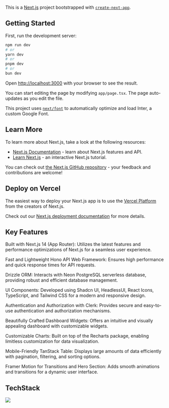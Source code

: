 This is a [Next.js](https://nextjs.org/) project bootstrapped with [`create-next-app`](https://github.com/vercel/next.js/tree/canary/packages/create-next-app).

## Getting Started

First, run the development server:

```bash
npm run dev
# or
yarn dev
# or
pnpm dev
# or
bun dev
```

Open [http://localhost:3000](http://localhost:3000) with your browser to see the result.

You can start editing the page by modifying `app/page.tsx`. The page auto-updates as you edit the file.

This project uses [`next/font`](https://nextjs.org/docs/basic-features/font-optimization) to automatically optimize and load Inter, a custom Google Font.

## Learn More

To learn more about Next.js, take a look at the following resources:

- [Next.js Documentation](https://nextjs.org/docs) - learn about Next.js features and API.
- [Learn Next.js](https://nextjs.org/learn) - an interactive Next.js tutorial.

You can check out [the Next.js GitHub repository](https://github.com/vercel/next.js/) - your feedback and contributions are welcome!

## Deploy on Vercel

The easiest way to deploy your Next.js app is to use the [Vercel Platform](https://vercel.com/new?utm_medium=default-template&filter=next.js&utm_source=create-next-app&utm_campaign=create-next-app-readme) from the creators of Next.js.

Check out our [Next.js deployment documentation](https://nextjs.org/docs/deployment) for more details.

## Key Features
Built with Next.js 14 (App Router): Utilizes the latest features and performance optimizations of Next.js for a seamless user experience.

Fast and Lightweight Hono API Web Framework: Ensures high performance and quick response times for API requests.

Drizzle ORM: Interacts with Neon PostgreSQL serverless database, providing robust and efficient database management.

UI Components: Developed using Shadcn UI, HeadlessUI, React Icons, TypeScript, and Tailwind CSS for a modern and responsive design.

Authentication and Authorization with Clerk: Provides secure and easy-to-use authentication and authorization mechanisms.

Beautifully Crafted Dashboard Widgets: Offers an intuitive and visually appealing dashboard with customizable widgets.

Customizable Charts: Built on top of the Recharts package, enabling limitless customization for data visualization.

Mobile-Friendly TanStack Table: Displays large amounts of data efficiently with pagination, filtering, and sorting options.

Framer Motion for Transitions and Hero Section: Adds smooth animations and transitions for a dynamic user interface.



## TechStack
<p align="left">
  <a href="https://skillicons.dev">
    <img src="https://skillicons.dev/icons?i=nextjs,bun,tailwind,threejs,ts,postgres,vercel" />
  </a>
</p>

